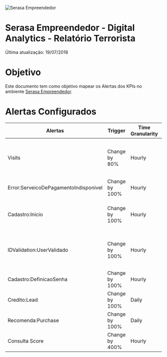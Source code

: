 ![Serasa Empreendedor](https://pablosandri.github.io/sandbox/empreendedor.jpg)

# Serasa Empreendedor - Digital Analytics - Relatório Terrorista

Última atualização: 19/07/2018

# Objetivo

Este documento tem como objetivo mapear os Alertas dos KPIs no ambiente [Serasa Empreendedor](https://www.serasaempreendedor.com.br/).


# Alertas Configurados

|       Alertas  | Trigger    | Time Granularity  | Recipients |
|----------------|---------------|------------| -----------------|
| Visits   | Change by 80%  | Hourly |```Pablo```, ```Caio```, ```Luiz```, ```Diego```, ```Tiago```, ```Gerson```, ```Marcelo```, ```Willian```, ```5511959786991```.|
| Error:ServeicoDePagamentoIndisponivel  | Change by 100%  | Hourly |```Pablo```, ```Will```, ```Joao```, ```Gerson```.|
| Cadastro:Inicio  |Change by 100% |  Hourly  | ```Pablo Sandri```, ```Barbara ```, ```Marcelo```, ```Mariana```, ```Thais```, ```Renata```.|
| IDValidation:UserValidado   | Change by 100%  |   Hourly   | ```Pablo Sandri```, ```Luiz Oliveira```, ```Carolina Matsumoto```, ```Caio```, ```+5511959786991```. |
| Cadastro:DefinicaoSenha   | Change by 100%  | Hourly |```Pablo Sandri```, ```Marcelo```, ```Renata```.|
| Credito:Lead   | Change by 100%  | Daily |```Pablo```, ```Tiago```, ```Diego```, ```Paulo```.|
| Recomenda:Purchase  | Change by 100%  | Daily |```Pablo```, ```Will```, ```Joao```.|
| Consulta Score  | Change by 400%  | Hourly |```Pablo```, ```Will```, ```Joao```.|


